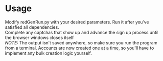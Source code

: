 <h1>Usage</h1>
Modify redGenRun.py with your desired parameters. Run it after you've satisfied all dependencies. <br>
Complete any captchas that show up and advance the sign up process until the browser windows closes itself<br>
<em>NOTE:</em> The output isn't saved anywhere, so make sure you run the program from a terminal.
Accounts are now created one at a time, so you'll have to implement any bulk creation logic yourself.